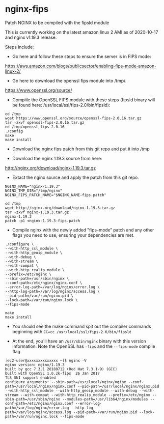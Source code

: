 # nginx-fips
Patch NGINX to be compiled with the fipsld module

This is currently working on the latest amazon linux 2 AMI as of 2020-10-17 and nginx v1.19.3 release.

Steps include:

* Go here and follow these steps to ensure the server is in FIPS mode:

https://aws.amazon.com/blogs/publicsector/enabling-fips-mode-amazon-linux-2/

* Go here to download the openssl fips module into /tmp/.

https://www.openssl.org/source/

* Compiile the OpenSSL FIPS module with these steps (fipsld binary will be found here: /usr/local/ssl/fips-2.0/bin/fipsld):

```
cd /tmp
wget https://www.openssl.org/source/openssl-fips-2.0.16.tar.gz
tar -zxvf openssl-fips-2.0.16.tar.gz
cd /tmp/openssl-fips-2.0.16
./config
make
make install
```

* Download the nginx fips patch from this git repo and put it into /tmp

* Download the nginx 1.19.3 source from here:

http://nginx.org/download/nginx-1.19.3.tar.gz

* Extact the nginx source and apply the patch from this git repo.

```
NGINX_NAME="nginx-1.19.3"
NGINX_TMP_DIR="/tmp/nginx"
NGINX_FIPS_PATCH_NAME="$NGINX_NAME-fips.patch"

cd /tmp
wget http://nginx.org/download/nginx-1.19.3.tar.gz
tar -zxvf nginx-1.19.3.tar.gz
nginx-1.19.3
patch -p1 <nginx-1.19.3-fips.patch
```

* Compile nginx with the newly added "fips-mode" patch and any other flags you need to use, ensuring your dependencies are met.

```
./configure \
--with-http_ssl_module \
--with-http_geoip_module \
--with-debug \
--with-stream \
--with-compat \
--with-http_realip_module \
--prefix=/etc/nginx \
--sbin-path=/usr/sbin/nginx \
--conf-path=/etc/nginx/nginx.conf \
--error-log-path=/var/log/nginx/error.log \
--http-log-path=/var/log/nginx/access.log \
--pid-path=/var/run/nginx.pid \
--lock-path=/var/run/nginx.lock \
--fips-mode

make
make install
```

* You should see the make command spit out the compiler commands beginning with `CC=cc /usr/local/ssl/fips-2.0/bin/fipsld`

* At the end, you'll have an `/usr/sbin/nginx` binary with this version information. Note the OpenSSL has `-fips` and the `--fips-mode` compile flag.

```
[ec2-user@xxxxxxxxxxxxxx ~]$ nginx -V
nginx version: nginx/1.19.3
built by gcc 7.3.1 20180712 (Red Hat 7.3.1-9) (GCC) 
built with OpenSSL 1.0.2k-fips  26 Jan 2017
TLS SNI support enabled
configure arguments: --sbin-path=/usr/local/nginx/nginx --conf-path=/usr/local/nginx/nginx.conf --pid-path=/usr/local/nginx/nginx.pid --with-http_ssl_module --with-http_geoip_module --with-debug --with-stream --with-compat --with-http_realip_module --prefix=/etc/nginx --sbin-path=/usr/sbin/nginx --modules-path=/usr/lib64/nginx/modules --conf-path=/etc/nginx/nginx.conf --error-log-path=/var/log/nginx/error.log --http-log-path=/var/log/nginx/access.log --pid-path=/var/run/nginx.pid --lock-path=/var/run/nginx.lock --fips-mode

```
